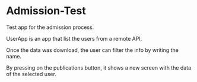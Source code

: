 # Admission-Test

Test app for the admission process.

UserApp is an app that list the users from a remote API.

Once the data was download, the user can filter the info by writing the name.

By pressing on the publications button, it shows a new screen with the data of the selected user.